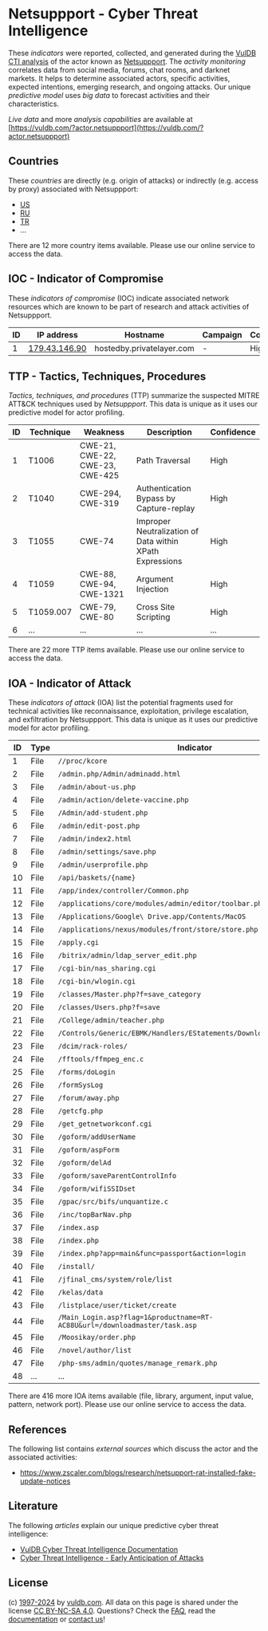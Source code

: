 # Netsuppport - Cyber Threat Intelligence

These _indicators_ were reported, collected, and generated during the [VulDB CTI analysis](https://vuldb.com/?kb.cti) of the actor known as [Netsuppport](https://vuldb.com/?actor.netsuppport). The _activity monitoring_ correlates data from social media, forums, chat rooms, and darknet markets. It helps to determine associated actors, specific activities, expected intentions, emerging research, and ongoing attacks. Our unique _predictive model_ uses _big data_ to forecast activities and their characteristics.

_Live data_ and more _analysis capabilities_ are available at [https://vuldb.com/?actor.netsuppport](https://vuldb.com/?actor.netsuppport)

## Countries

These _countries_ are directly (e.g. origin of attacks) or indirectly (e.g. access by proxy) associated with Netsuppport:

* [US](https://vuldb.com/?country.us)
* [RU](https://vuldb.com/?country.ru)
* [TR](https://vuldb.com/?country.tr)
* ...

There are 12 more country items available. Please use our online service to access the data.

## IOC - Indicator of Compromise

These _indicators of compromise_ (IOC) indicate associated network resources which are known to be part of research and attack activities of Netsuppport.

ID | IP address | Hostname | Campaign | Confidence
-- | ---------- | -------- | -------- | ----------
1 | [179.43.146.90](https://vuldb.com/?ip.179.43.146.90) | hostedby.privatelayer.com | - | High

## TTP - Tactics, Techniques, Procedures

_Tactics, techniques, and procedures_ (TTP) summarize the suspected MITRE ATT&CK techniques used by _Netsuppport_. This data is unique as it uses our predictive model for actor profiling.

ID | Technique | Weakness | Description | Confidence
-- | --------- | -------- | ----------- | ----------
1 | T1006 | CWE-21, CWE-22, CWE-23, CWE-425 | Path Traversal | High
2 | T1040 | CWE-294, CWE-319 | Authentication Bypass by Capture-replay | High
3 | T1055 | CWE-74 | Improper Neutralization of Data within XPath Expressions | High
4 | T1059 | CWE-88, CWE-94, CWE-1321 | Argument Injection | High
5 | T1059.007 | CWE-79, CWE-80 | Cross Site Scripting | High
6 | ... | ... | ... | ...

There are 22 more TTP items available. Please use our online service to access the data.

## IOA - Indicator of Attack

These _indicators of attack_ (IOA) list the potential fragments used for technical activities like reconnaissance, exploitation, privilege escalation, and exfiltration by Netsuppport. This data is unique as it uses our predictive model for actor profiling.

ID | Type | Indicator | Confidence
-- | ---- | --------- | ----------
1 | File | `//proc/kcore` | Medium
2 | File | `/admin.php/Admin/adminadd.html` | High
3 | File | `/admin/about-us.php` | High
4 | File | `/admin/action/delete-vaccine.php` | High
5 | File | `/Admin/add-student.php` | High
6 | File | `/admin/edit-post.php` | High
7 | File | `/admin/index2.html` | High
8 | File | `/admin/settings/save.php` | High
9 | File | `/admin/userprofile.php` | High
10 | File | `/api/baskets/{name}` | High
11 | File | `/app/index/controller/Common.php` | High
12 | File | `/applications/core/modules/admin/editor/toolbar.php` | High
13 | File | `/Applications/Google\ Drive.app/Contents/MacOS` | High
14 | File | `/applications/nexus/modules/front/store/store.php` | High
15 | File | `/apply.cgi` | Medium
16 | File | `/bitrix/admin/ldap_server_edit.php` | High
17 | File | `/cgi-bin/nas_sharing.cgi` | High
18 | File | `/cgi-bin/wlogin.cgi` | High
19 | File | `/classes/Master.php?f=save_category` | High
20 | File | `/classes/Users.php?f=save` | High
21 | File | `/College/admin/teacher.php` | High
22 | File | `/Controls/Generic/EBMK/Handlers/EStatements/DownloadEStatement.ashx` | High
23 | File | `/dcim/rack-roles/` | High
24 | File | `/fftools/ffmpeg_enc.c` | High
25 | File | `/forms/doLogin` | High
26 | File | `/formSysLog` | Medium
27 | File | `/forum/away.php` | High
28 | File | `/getcfg.php` | Medium
29 | File | `/get_getnetworkconf.cgi` | High
30 | File | `/goform/addUserName` | High
31 | File | `/goform/aspForm` | High
32 | File | `/goform/delAd` | High
33 | File | `/goform/saveParentControlInfo` | High
34 | File | `/goform/wifiSSIDset` | High
35 | File | `/gpac/src/bifs/unquantize.c` | High
36 | File | `/inc/topBarNav.php` | High
37 | File | `/index.asp` | Medium
38 | File | `/index.php` | Medium
39 | File | `/index.php?app=main&func=passport&action=login` | High
40 | File | `/install/` | Medium
41 | File | `/jfinal_cms/system/role/list` | High
42 | File | `/kelas/data` | Medium
43 | File | `/listplace/user/ticket/create` | High
44 | File | `/Main_Login.asp?flag=1&productname=RT-AC88U&url=/downloadmaster/task.asp` | High
45 | File | `/Moosikay/order.php` | High
46 | File | `/novel/author/list` | High
47 | File | `/php-sms/admin/quotes/manage_remark.php` | High
48 | ... | ... | ...

There are 416 more IOA items available (file, library, argument, input value, pattern, network port). Please use our online service to access the data.

## References

The following list contains _external sources_ which discuss the actor and the associated activities:

* https://www.zscaler.com/blogs/research/netsupport-rat-installed-fake-update-notices

## Literature

The following _articles_ explain our unique predictive cyber threat intelligence:

* [VulDB Cyber Threat Intelligence Documentation](https://vuldb.com/?kb.cti)
* [Cyber Threat Intelligence - Early Anticipation of Attacks](https://www.scip.ch/en/?labs.20201022)

## License

(c) [1997-2024](https://vuldb.com/?kb.changelog) by [vuldb.com](https://vuldb.com/?kb.about). All data on this page is shared under the license [CC BY-NC-SA 4.0](https://creativecommons.org/licenses/by-nc-sa/4.0/). Questions? Check the [FAQ](https://vuldb.com/?kb.faq), read the [documentation](https://vuldb.com/?kb) or [contact us](https://vuldb.com/?contact)!
